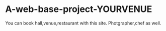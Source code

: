 # A-web-base-project-YOURVENUE
You can book hall,venue,restaurant with this site. Photgrapher,chef as well.
